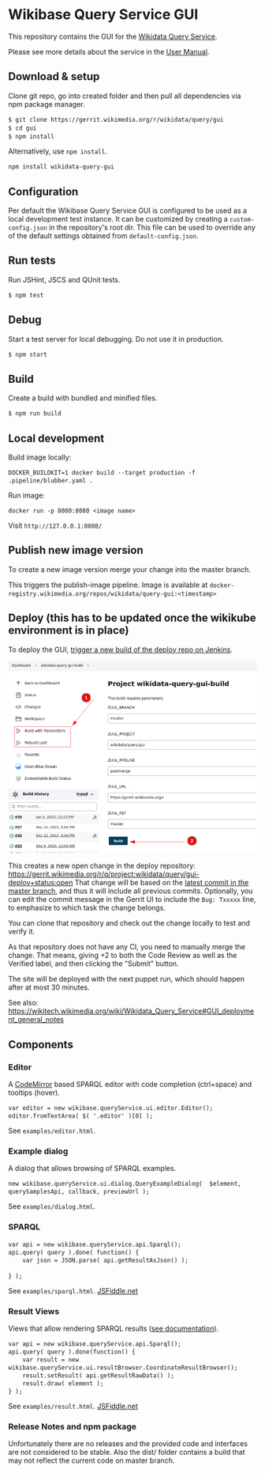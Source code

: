# Wikibase Query Service GUI

This repository contains the GUI for the [Wikidata Query Service](https://query.wikidata.org/).

Please see more details about the service in the [User Manual](https://www.mediawiki.org/wiki/Special:MyLanguage/Wikidata_Query_Service/User_Manual).

## Download & setup

Clone git repo, go into created folder and then pull all dependencies via npm package manager.

```bash
$ git clone https://gerrit.wikimedia.org/r/wikidata/query/gui
$ cd gui
$ npm install
```

Alternatively, use `npm install`.

```bash
npm install wikidata-query-gui
```

## Configuration
Per default the Wikibase Query Service GUI is configured to be used as a local development test instance. It can be customized by creating a `custom-config.json` in the repository's root dir. This file can be used to override any of the default settings obtained from `default-config.json`.

## Run tests

Run JSHint, JSCS and QUnit tests.

```bash
$ npm test
```

## Debug
Start a test server for local debugging. Do not use it in production.

```bash
$ npm start
```

## Build
Create a build with bundled and minified files.

```bash
$ npm run build
```

## Local development

Build image locally:
```
DOCKER_BUILDKIT=1 docker build --target production -f .pipeline/blubber.yaml .
```

Run image:
```
docker run -p 8080:8080 <image name>
```

Visit `http://127.0.0.1:8080/`


## Publish new image version

To create a new image version merge your change into the master branch.

This triggers the publish-image pipeline. Image is available at `docker-registry.wikimedia.org/repos/wikidata/query-gui:<timestamp>`


## Deploy (this has to be updated once the wikikube environment is in place)
To deploy the GUI, [trigger a new build of the deploy repo on Jenkins](https://integration.wikimedia.org/ci/job/wikidata-query-gui-build/).

![Screenshot of the Jenkins dashboard for the build repo. Highlighted are the build buttons in the sidebar with a "1" and the "Build" button in the main part with a "2"](docs/images/triggerDeployBuild.png)

This creates a new open change in the deploy repository: https://gerrit.wikimedia.org/r/q/project:wikidata/query/gui-deploy+status:open
That change will be based on the [latest commit in the master branch](https://gerrit.wikimedia.org/r/plugins/gitiles/wikidata/query/gui/+log/refs/heads/master), and thus it will include all previous commits.
Optionally, you can edit the commit message in the Gerrit UI to include the `Bug: Txxxxx` line, to emphasize to which task the change belongs.

You can clone that repository and check out the change locally to test and verify it.

As that repository does not have any CI, you need to manually merge the change.
That means, giving +2 to both the Code Review as well as the Verified label, and then clicking the "Submit" button.

The site will be deployed with the next puppet run, which should happen after at most 30 minutes.

See also: https://wikitech.wikimedia.org/wiki/Wikidata_Query_Service#GUI_deployment_general_notes

## Components
### Editor
A [CodeMirror](https://codemirror.net/) based SPARQL editor with code completion (ctrl+space) and tooltips (hover).
```
var editor = new wikibase.queryService.ui.editor.Editor();
editor.fromTextArea( $( '.editor' )[0] );
```
See `examples/editor.html`.

### Example dialog

A dialog that allows browsing of SPARQL examples.
```
new wikibase.queryService.ui.dialog.QueryExampleDialog(  $element, querySamplesApi, callback, previewUrl );
```
See `examples/dialog.html`.

### SPARQL

```
var api = new wikibase.queryService.api.Sparql();
api.query( query ).done( function() {
	var json = JSON.parse( api.getResultAsJson() );

} );
```
See `examples/sparql.html`.
[JSFiddle.net](https://jsfiddle.net/jonaskress/qpuynfz8/)


### Result Views
Views that allow rendering SPARQL results ([see documentation](https://www.wikidata.org/wiki/Special:MyLanguage/Wikidata:SPARQL_query_service/Wikidata_Query_Help/Result_Views)).

```
var api = new wikibase.queryService.api.Sparql();
api.query( query ).done(function() {
	var result = new wikibase.queryService.ui.resultBrowser.CoordinateResultBrowser();
	result.setResult( api.getResultRawData() );
	result.draw( element );
} );
```
See `examples/result.html`.
[JSFiddle.net](https://jsfiddle.net/jonaskress/9dhv0yLp/)

### Release Notes and npm package

Unfortunately there are no releases and the provided code and interfaces are not considered to be stable.
Also the dist/ folder contains a build that may not reflect the current code on master branch.
